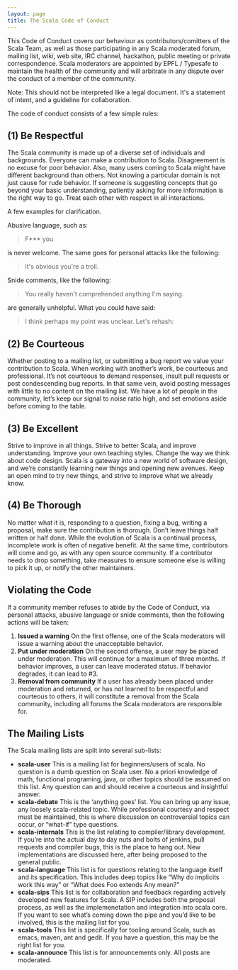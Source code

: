 ```yaml
---
layout: page
title: The Scala Code of Conduct
---
```


This Code of Conduct covers our behaviour as contributors/comitters of the 
Scala Team, as well as those participating in any Scala moderated forum, 
mailing list, wiki, web site, IRC channel, hackathon, public meeting or 
private correspondence.  Scala moderators  are appointed by EPFL /
Typesafe to maintain the health of the community and will arbitrate in any
dispute over the conduct of a member of the community.

Note: This should not be interpreted like a legal document.  It's a statement
of intent, and a guideline for collaboration.

The code of conduct consists of a few simple rules:

## (1) Be Respectful

The Scala community is made up of a diverse set of individuals and
backgrounds. Everyone can make a contribution to Scala. Disagreement is no
excuse for poor behavior. Also, many users coming to Scala might have
different background than others. Not knowing a particular domain is not just
cause for rude behavior. If someone is suggesting concepts
that go beyond your basic understanding, patiently asking for more information
is the right way to go. Treat each other with respect in all interactions.

A few examples for clarification.

Abusive language, such as:

> F*** you

is never welcome.  The same goes for personal attacks like the following:

> It's obvious you're a troll.

Snide comments, like the following:

> You really haven't comprehended anything I'm saying.

are generally unhelpful.  What you could have said:
  
> I think perhaps my point was unclear.  Let's rehash:

## (2) Be Courteous

 Whether posting to a mailing list, or submitting a bug report we value your 
 contribution to Scala. When working with another’s work, be courteous and 
 professional. It’s not courteous to demand responses, insult pull requests 
 or post condescending bug reports. In that same vein, avoid posting messages 
 with little to no content on the mailing list. We have a lot of people in 
 the community, let’s keep our signal to noise ratio high, and set emotions 
 aside before coming to the table.

## (3) Be Excellent

Strive to improve in all things. Strive to better Scala, and improve
understanding. Improve your own teaching styles. Change the way we think about
code design. Scala is a gateway into a new world of software design, and we’re
constantly learning new things and opening new avenues. Keep an open mind
to try new things, and strive to improve what we already know.

## (4) Be Thorough

No matter what it is, responding to a question, fixing a bug, writing a
proposal, make sure the contribution is thorough. Don’t leave things half
written or half done. While the evolution of Scala is a continual process,
incomplete work is often of negative benefit. At the same time, contributors
will come and go, as with any open source community. If a contributor needs 
to drop something, take measures to ensure someone else is willing to pick 
it up, or notify the other maintainers.


## Violating the Code

If a community member refuses to abide by the Code of Conduct, via
personal attacks, abusive language or snide comments, then the following
actions will be taken:

1. **Issued a warning** On the first offense, one of the Scala moderators will issue a warning about the unacceptable behavior.
2. **Put under moderation** On the second offense, a user may be placed under moderation.  This will continue for a maximum of three months.  If behavior improves, a user can leave moderated status.   If behavior degrades, it can lead to #3.
3. **Removal from community** If a user has already been placed under moderation and returned, or has not learned to be respectful and courteous to others, it will constitute a removal from the Scala community, including all forums the Scala moderators are responsible for.

## The Mailing Lists

The Scala mailing lists are split into several sub-lists:
- **scala-user** This is a mailing list for beginners/users of scala. No question is a dumb question on Scala user. No a priori knowledge of math, functional programing, java, or other topics should be assumed on this list. Any question can and should receive a courteous and insightful answer.
- **scala-debate** This is the ‘anything goes’ list. You can bring up any issue, any loosely scala-related topic. While professional courtesy and respect must be maintained, this is where discussion on controversial topics can occur, or “what-if” type questions.
- **scala-internals** This is the list relating to compiler/library development. If you’re into the actual day to day nuts and bolts of jenkins, pull requests and compiler bugs, this is the place to hang out. New implementations are discussed here, after being proposed to the general public.
- **scala-language** This list is for questions relating to the language itself and its specification. This includes deep topics like “Why do implicits work this way” or “What does Foo extends Any mean?”
- **scala-sips** This list is for collaboration and feedback regarding actively developed new features for Scala.   A SIP includes both the proposal process, as well as the implemenetation and integration into scala core.   If you want to see what’s coming down the pipe and you’d like to be involved, this is the mailing list for you.
- **scala-tools** This list is specifically for tooling around Scala, such as emacs, maven, ant and gedit. If you have a question, this may be the right list for you.
- **scala-announce** This list is for announcements only. All posts are moderated.
